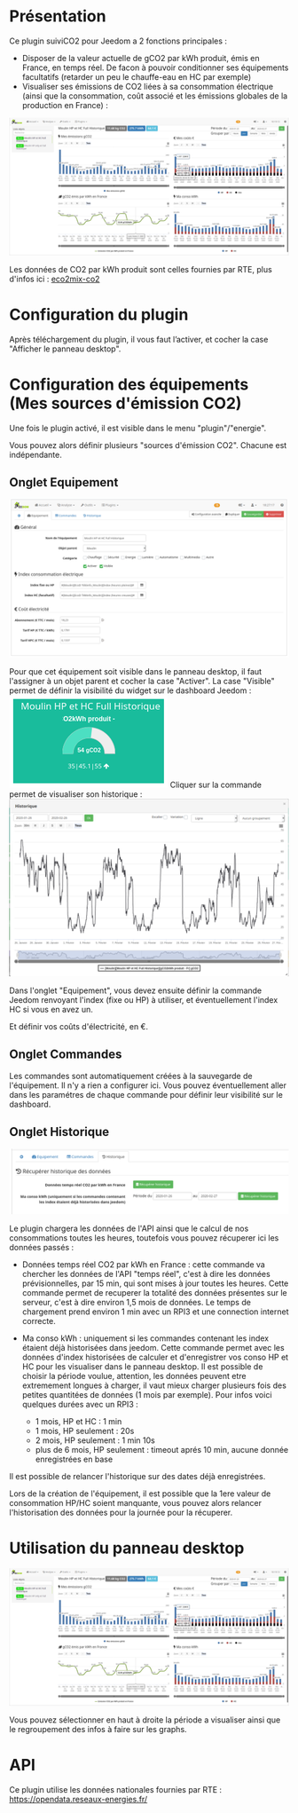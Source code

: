 Présentation
============

Ce plugin suiviCO2 pour Jeedom a 2 fonctions principales : 
- Disposer de la valeur actuelle de gCO2 par kWh produit, émis en France, en temps réel. De facon à pouvoir conditionner ses équipements facultatifs (retarder un peu le chauffe-eau en HC par exemple)
- Visualiser ses émissions de CO2 liées à sa consommation électrique (ainsi que la consommation, coût associé et les émissions globales de la production en France) :

![](https://raw.githubusercontent.com/AgP42/suiviCO2/dev/docs/assets/images/PanneauDesktop.png)

Les données de CO2 par kWh produit sont celles fournies par RTE, plus d'infos ici : <a href="https://www.rte-france.com/fr/eco2mix/eco2mix-co2" target="_blank">eco2mix-co2</a>


Configuration du plugin
========================

Après téléchargement du plugin, il vous faut l’activer, et cocher la case "Afficher le panneau desktop". 

Configuration des équipements (Mes sources d'émission CO2)
=================================================

Une fois le plugin activé, il est visible dans le menu "plugin"/"energie".

Vous pouvez alors définir plusieurs "sources d'émission CO2". Chacune est indépendante. 

Onglet Equipement
-----------------

![](https://raw.githubusercontent.com/AgP42/suiviCO2/dev/docs/assets/images/OngletEquipement.png)

Pour que cet équipement soit visible dans le panneau desktop, il faut l'assigner à un objet parent et cocher la case "Activer". 
La case "Visible" permet de définir la visibilité du widget sur le dashboard Jeedom :
![](https://raw.githubusercontent.com/AgP42/suiviCO2/dev/docs/assets/images/widget.png)
Cliquer sur la commande permet de visualiser son historique :
![](https://raw.githubusercontent.com/AgP42/suiviCO2/dev/docs/assets/images/historique.png)


Dans l'onglet "Equipement", vous devez ensuite définir la commande Jeedom renvoyant l'index (fixe ou HP) à utiliser, et éventuellement l'index HC si vous en avez un. 

Et définir vos coûts d'électricité, en €. 

Onglet Commandes
-----------------

Les commandes sont automatiquement créées à la sauvegarde de l'équipement. Il n'y a rien a configurer ici. Vous pouvez éventuellement aller dans les paramétres de chaque commande pour définir leur visibilité sur le dashboard. 

Onglet Historique
--------------

![](https://raw.githubusercontent.com/AgP42/suiviCO2/dev/docs/assets/images/OngletHistorique.png)

Le plugin chargera les données de l'API ainsi que le calcul de nos consommations toutes les heures, toutefois vous pouvez récuperer ici les données passés : 

- Données temps réel CO2 par kWh en France : cette commande va chercher les données de l'API "temps réel", c'est à dire les données prévisionnelles, par 15 min, qui sont mises à jour toutes les heures. Cette commande permet de recuperer la totalité des données présentes sur le serveur, c'est à dire environ 1,5 mois de données. Le temps de chargement prend environ 1 min avec un RPI3 et une connection internet correcte. 

- Ma conso kWh : uniquement si les commandes contenant les index étaient déjà historisées dans jeedom. Cette commande permet avec les données d'index historisées de calculer et d'enregistrer vos conso HP et HC pour les visualiser dans le panneau desktop. Il est possible de choisir la période voulue, attention, les données peuvent etre extremement longues à charger, il vaut mieux charger plusieurs fois des petites quantitées de données (1 mois par exemple). 
Pour infos voici quelques durées avec un RPI3 : 
     - 1 mois, HP et HC : 1 min
     - 1 mois, HP seulement : 20s
     - 2 mois, HP seulement : 1 min 10s
     - plus de 6 mois, HP seulement : timeout aprés 10 min, aucune donnée enregistrées en base
       
Il est possible de relancer l'historique sur des dates déjà enregistrées. 

Lors de la création de l'équipement, il est possible que la 1ere valeur de consommation HP/HC soient manquante, vous pouvez alors relancer l'historisation des données pour la journée pour la récuperer. 

Utilisation du panneau desktop
======================
![](https://raw.githubusercontent.com/AgP42/suiviCO2/dev/docs/assets/images/PanneauDesktop.png)

Vous pouvez sélectionner en haut à droite la période a visualiser ainsi que le regroupement des infos à faire sur les graphs. 

API
======

Ce plugin utilise les données nationales fournies par RTE : <a href="https://opendata.reseaux-energies.fr/explore/dataset/eco2mix-national-tr/information/?disjunctive.nature" target="_blank">https://opendata.reseaux-energies.fr/</a>

